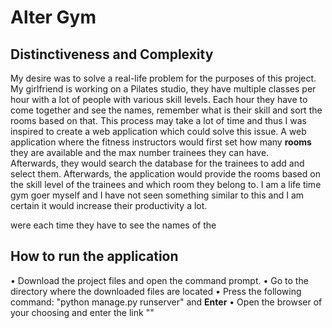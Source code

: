 # Alter Gym

## Distinctiveness and Complexity
My desire was to solve a real-life problem for the purposes of this project. My girlfriend is working on a Pilates studio, 
they have multiple classes per hour with a lot of people with various skill levels. Each hour they have to come together and see the names, remember what is their skill and sort the rooms based on that.
This process may take a lot of time and thus I was inspired to create a web application which could solve this issue.
A web application where the fitness instructors would first set how many **rooms** they are available and the max number trainees they can have.  
Afterwards, they would search the database for the trainees to add and select them. Afterwards, the application would provide the rooms based on the skill level of the trainees and which room they belong to.
I am a life time gym goer myself and I have not seen something similar to this and I am certain it would increase their productivity a lot.

were each time they have to see the names of the

## How to run the application
• Download the project files and open the command prompt.
• Go to the directory where the downloaded files are located
• Press the following command: "python manage.py runserver" and **Enter**
• Open the browser of your choosing and enter the link ""
